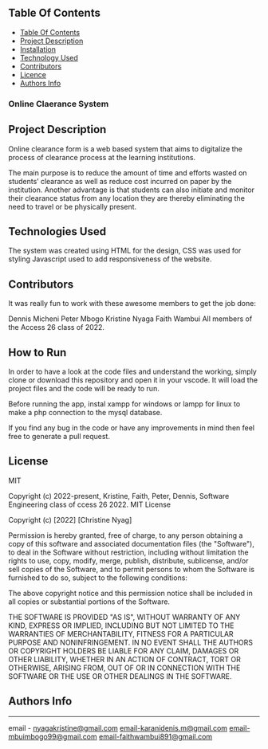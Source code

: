 ## Table Of Contents


- [Table Of Contents](#table-of-contents)
- [Project Description](#project-description)
- [Installation](#installation)
- [Technology Used](#technology-used)
- [Contributors](#contributors)
- [Licence](#licence)
- [Authors Info](#authors-info)
### Online Claerance System

## Project Description
Online clearance form is a web based system that aims to digitalize the process of clearance process at the learning institutions.

The main purpose is to reduce the amount of time and efforts wasted on students’ clearance as well as reduce cost incurred on paper by the institution. Another advantage is that students can also initiate and monitor their clearance status from any location they are thereby eliminating the need to travel or be physically present.

## Technologies Used
The system was created using HTML for the design, CSS was used for styling Javascript  used to add responsiveness of the website.

## Contributors
It was really fun to work with these awesome members to get the job done:

Dennis Micheni
Peter Mbogo
Kristine Nyaga
Faith Wambui
All members of the Access 26 class of 2022.


## How to Run
In order to have a look at the code files and understand the working, simply clone or download this repository and open it in your vscode. It will load the project files and the code will be ready to run.

Before running the app, instal xampp for windows or lampp for linux to make a php connection to the mysql database.

If you find any bug in the code or have any improvements in mind then feel free to generate a pull request.

## License
MIT

Copyright (c) 2022-present, Kristine, Faith, Peter, Dennis, Software Engineering class of ccess 26 2022.
MIT License

Copyright (c) [2022] [Christine Nyag]

Permission is hereby granted, free of charge, to any person obtaining a copy of this software and associated documentation files (the "Software"), to deal in the Software without restriction, including without limitation the rights to use, copy, modify, merge, publish, distribute, sublicense, and/or sell copies of the Software, and to permit persons to whom the Software is furnished to do so, subject to the following conditions:

The above copyright notice and this permission notice shall be included in all copies or substantial portions of the Software.

THE SOFTWARE IS PROVIDED "AS IS", WITHOUT WARRANTY OF ANY KIND, EXPRESS OR IMPLIED, INCLUDING BUT NOT LIMITED TO THE WARRANTIES OF MERCHANTABILITY, FITNESS FOR A PARTICULAR PURPOSE AND NONINFRINGEMENT. IN NO EVENT SHALL THE AUTHORS OR COPYRIGHT HOLDERS BE LIABLE FOR ANY CLAIM, DAMAGES OR OTHER LIABILITY, WHETHER IN AN ACTION OF CONTRACT, TORT OR OTHERWISE, ARISING FROM, OUT OF OR IN CONNECTION WITH THE SOFTWARE OR THE USE OR OTHER DEALINGS IN THE SOFTWARE.
## Authors Info
___
email - nyagakristine@gmail.com
email-karanidenis.m@gmail.com 
email-mbuimbogo99@gmail.com
email-faithwambui891@gmail.com
